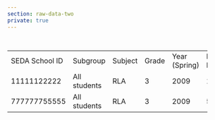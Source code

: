 ```yaml
---
section: raw-data-two
private: true
---
```


<table class="table table-responsive seda-table mx-auto" style="max-width: 90%;">
<thead><tr><th style="border: none;" title="Field #1"></th>
<th style="border: none;" title="Field #2"></th>
<th style="border: none;" title="Field #3"></th>
<th style="border: none;" title="Field #4"></th>
<th style="border: none;" title="Field #5"></th>
<th style="border: none;" title="Field #6" style="background-color: transparent;"></th>
<th colspan="4" style=""title="Field #7">Number of Students Scoring at</th>

</tr></thead>
<tbody><tr>
<td>SEDA School ID</td>
<td>Subgroup</td>
<td>Subject</td>
<td>Grade</td>
<td>Year (Spring)</td>
<td>Proficiency Level 1</td>
<td>Proficiency Level 2</td>
<td>Proficiency Level 3</td>
<td>Proficiency Level 4</td>
</tr>
<tr>
<td>11111122222</td>
<td>All students</td>
<td>RLA</td>
<td>3</td>
<td>2009</td>
<td>10</td>
<td>50</td>
<td>100</td>
<td>50</td>
</tr>
<tr>
<td>777777755555</td>
<td>All students</td>
<td>RLA</td>
<td>3</td>
<td>2009</td>
<td>5</td>
<td>30</td>
<td>80</td>
<td>40</td>
</tr>
</tbody></table>